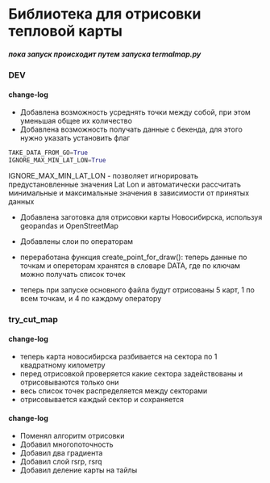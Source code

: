 # Библиотека для отрисовки тепловой карты

##### пока запуск происходит путем запуска termalmap.py

### DEV

#### change-log

- Добавлена возможность усреднять точки между собой, при этом уменьшая общее их количество
- Добавлена возможность получать данные с бекенда, для этого нужно указать установить флаг

```python
TAKE_DATA_FROM_GO=True
IGNORE_MAX_MIN_LAT_LON=True
```

IGNORE_MAX_MIN_LAT_LON - позволяет игнорировать предустановленные значения Lat Lon и автоматически рассчитать минимальные и максимальные значения в зависимости от принятых данных

- Добавлена заготовка для отрисовки карты Новосибирска, используя geopandas и OpenStreetMap

- Добавлены слои по операторам
- переработана функция create_point_for_draw(): теперь данные по точкам и опереторам хранятся в словаре DATA, где по ключам можно получать список точек
- теперь при запуске основного файла будут отрисованы 5 карт, 1 по всем точкам, и 4 по каждому оператору

### try_cut_map

#### change-log

- теперь карта новосибирска разбивается на сектора по 1 квадратному километру
- перед отрисовкой проверяется какие сектора задействованы и отрисовываются только они
- весь список точек распределяется между секторами
- отрисовывается каждый сектор и сохраняется

#### change-log

- Поменял алгоритм отрисовки
- Добавил многопоточность
- Добавил два градиента
- Добавил слой rsrp, rsrq
- Добавил деление карты на тайлы

